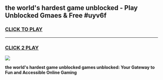 
## the world's hardest game unblocked - Play Unblocked Gmaes & Free #uyv6f
<h3>
<a href="https://news.freeplayer.one?title=the_world's_hardest_game_unblocked&ref=26F">CLICK TO PLAY</a></h3>
<hr>

<h3>
<a href="https://news.freeplayer.one?title=the_world's_hardest_game_unblocked&ref=26F">CLICK 2 PLAY</a>
  
</h3>

<a href="https://news.freeplayer.one?title=the_world's_hardest_game_unblocked&ref=26F/"><img src="https://clearcache.store/games.png"></a>


**the world's hardest game unblocked games unblocked: Your Gateway to Fun and Accessible Online Gaming**
